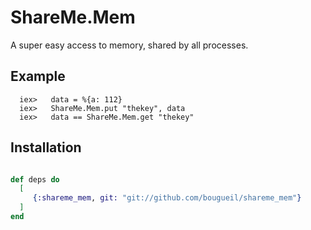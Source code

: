 # ShareMe.Mem

A super easy access to memory, shared by all processes.

## Example      
      iex>   data = %{a: 112}
      iex>   ShareMe.Mem.put "thekey", data
      iex>   data == ShareMe.Mem.get "thekey"

## Installation
```elixir

def deps do
  [
     {:shareme_mem, git: "git://github.com/bougueil/shareme_mem"}
  ]
end
```

